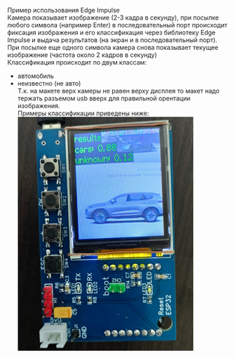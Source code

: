 Пример использования Edge Impulse<br>
Камера показывает изображение (2-3 кадра в секунду), при посылке любого символа (например Enter) в последовательный порт
происходит фиксация изображения и его классификация через библиотеку Edge Impulse и выдача результатов (на экран и в последовательный порт).
При посылке еще одного символа камера снова показывает текущее изображение (частота около 2 кадров в секунду)<br>
Классификация происходит по двум классам:<br>
- автомобиль <br>
- неизвестно (не авто)<br>
Т.к. на макете верх камеры не равен верху дисплея то макет надо тержать разъемом usb вверх для правильной орентации изображения.<br>
Примеры классификации приведены ниже:<br>
<img src="https://github.com/pav2000/esp32cam_AI/blob/main/Arduino/EdgeImpulse/02_car_detect/Picture/pic1.jpg" width="400" /> <br>
<br>
<br>
<br>
